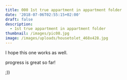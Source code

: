 ```yaml
---
title: 000 1st true appartment in appartment folder
date: '2018-07-06T02:55:15+02:00'
draft: false
description:
  - 1st true appartment in appartment folder
thumbnail: /images/pic08.jpg
image: /images/uploads/housetolet_468x428.jpg
---
```

I hope this one works as well.

progress is great so far!

;))
